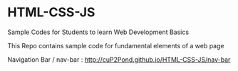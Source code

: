 # HTML-CSS-JS
Sample Codes for Students to learn Web Development Basics


This Repo contains sample code for fundamental elements of a web page

Navigation Bar / nav-bar : http://cuP2Pond.github.io/HTML-CSS-JS/nav-bar
